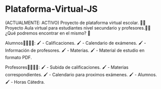 # Plataforma-Virtual-JS
(ACTUALMENTE: ACTIVO) Proyecto de plataforma virtual escolar.
👩‍🏫Proyecto Aula virtual para estudiantes nivel secundario y profesores.👨‍🏫
¿Qué podremos encontrar en el mismo? 📖

Alumnos👩‍💻👨‍💻:
🖌 - Calificaciones.
🖌 - Calendario de exámenes.
🖌 - Información de profesores.
🖌 - Materias. 
🖌 - Material de estudio en formato PDF.


Profesores👩‍🏫👨‍🏫:
🖌 - Subida de calificaciones.
🖌 - Materias correspondientes.
🖌 - Calendario para proximos exámenes.
🖌 - Alumnos.
🖌 - Horas Cátedra.


